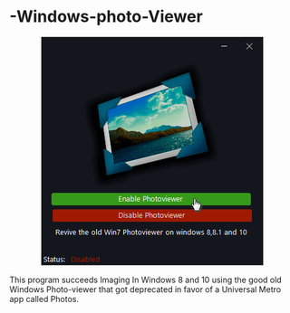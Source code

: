 # -Windows-photo-Viewer


<p align="center">
  <img src="https://github.com/KabueMurage/PhotoViewer/blob/master/Preview.png?raw=true" alt=""/>
</p>


This program succeeds Imaging In Windows 8 and 10 using the good old Windows Photo-viewer that got deprecated in favor of a Universal Metro app called Photos.

